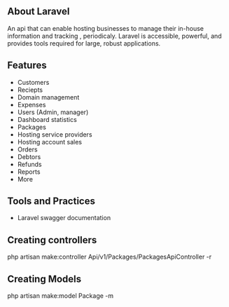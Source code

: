 ## About Laravel

An api that can enable hosting businesses to manage their in-house information and tracking , periodicaly.
Laravel is accessible, powerful, and provides tools required for large, robust applications.

## Features
- Customers
- Reciepts
- Domain management
- Expenses
- Users (Admin, manager)
- Dashboard statistics
- Packages
- Hosting service providers
- Hosting account sales
- Orders
- Debtors
- Refunds
- Reports
- More

## Tools and Practices
- Laravel swagger documentation

## Creating controllers
php artisan make:controller Api/v1/Packages/PackagesApiController -r

## Creating Models
php artisan make:model Package -m
